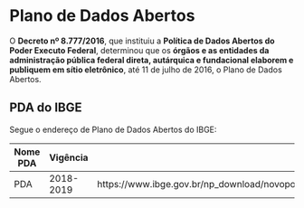 # Plano de Dados Abertos

O **Decreto nº 8.777/2016**, que instituiu a **Política de Dados Abertos do Poder Executo Federal**, determinou que os **órgãos e as entidades da administração pública federal direta, autárquica e fundacional elaborem e publiquem em sítio eletrônico**, até 11 de julho de 2016, o Plano de Dados Abertos.

## PDA do IBGE
Segue o endereço de Plano de Dados Abertos do IBGE:

<table>
<thead>
  <tr>
    <th>Nome PDA</th>
    <th>Vigência</th>
    <th>Endereço do Documento</th>
  </tr>
</thead>
<tbody>
  <tr>
    <td>PDA <br></td>
    <td>2018-2019</td>
    <td>https://www.ibge.gov.br/np_download/novoportal/documentos_institucionais/Plano_de_Dados_Abertos_IBGE_2018_2019.pdf</td>
  </tr>
</tbody>
</table>


